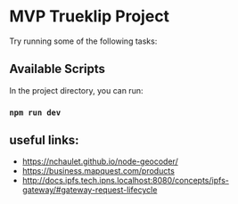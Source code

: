 # MVP Trueklip Project

Try running some of the following tasks:

## Available Scripts

In the project directory, you can run:

### `npm run dev`

## useful links:
* https://nchaulet.github.io/node-geocoder/
* https://business.mapquest.com/products
* http://docs.ipfs.tech.ipns.localhost:8080/concepts/ipfs-gateway/#gateway-request-lifecycle
